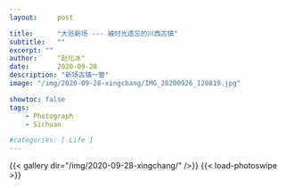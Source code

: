 ```yaml
---
layout:     post

title:      "大邑新场 --- 被时光遗忘的川西古镇"
subtitle:   ""
excerpt: ""
author:     "赵化冰"
date:       2020-09-28
description: "新场古镇一瞥"
image: "/img/2020-09-28-xingchang/IMG_20200926_120819.jpg"

showtoc: false
tags:
    - Photograph
    - Sichuan

#categories: [ Life ]
---
```


{{< gallery dir="/img/2020-09-28-xingchang/" />}} {{< load-photoswipe >}}
